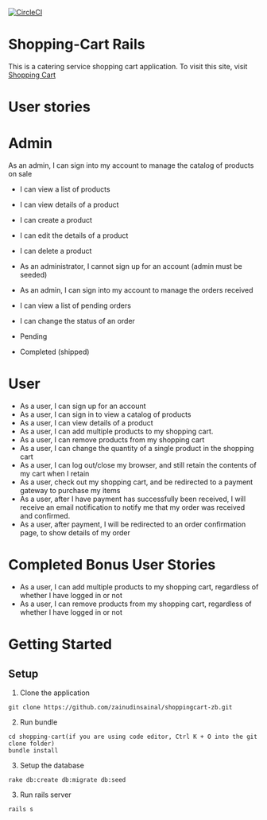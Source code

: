 [![CircleCI](https://circleci.com/gh/zainudinsainal/shoppingcart-zb/tree/master.svg?style=svg)](https://circleci.com/gh/zainudinsainal/shoppingcart-zb/tree/master)

# Shopping-Cart Rails

This is a catering service shopping cart application. To visit this site, 
visit [Shopping Cart](https://shopping-cart-zb.herokuapp.com/)


# User stories
# Admin

As an admin, I can sign into my account to manage the catalog of products on sale
* I can view a list of products
* I can view details of a product
* I can create a product
* I can edit the details of a product
* I can delete a product

* As an administrator, I cannot sign up for an account (admin must be seeded)

* As an admin, I can sign into my account to manage the orders received
* I can view a list of pending orders
* I can change the status of an order
* Pending
* Completed (shipped)

# User

* As a user, I can sign up for an account
* As a user, I can sign in to view a catalog of products
* As a user, I can view details of a product
* As a user, I can add multiple products to my shopping cart.
* As a user, I can remove products from my shopping cart 
* As a user, I can change the quantity of a single product in the shopping cart
* As a user, I can log out/close my browser, and still retain the contents of my cart when I retain
* As a user, check out my shopping cart, and be redirected to a payment gateway to purchase my items
* As a user, after I have payment has successfully been received, I will receive an email notification to notify me that my order was received and confirmed.
* As a user, after payment, I will be redirected to an order confirmation page, to show details of my order

# Completed Bonus User Stories

* As a user, I can add multiple products to my shopping cart, regardless of whether I have logged in or not
* As a user, I can remove products from my shopping cart, regardless of whether I have logged in or not

# Getting Started

## Setup

1. Clone the application
```
git clone https://github.com/zainudinsainal/shoppingcart-zb.git
```

2. Run bundle
```
cd shopping-cart(if you are using code editor, Ctrl K + O into the git clone folder)
bundle install
```

3. Setup the database
```
rake db:create db:migrate db:seed
```

3. Run rails server
```
rails s
```
